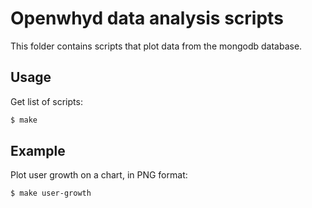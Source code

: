 # Openwhyd data analysis scripts

This folder contains scripts that plot data from the mongodb database.

## Usage

Get list of scripts:

```bash
$ make
```

## Example

Plot user growth on a chart, in PNG format:

```bash
$ make user-growth
```
